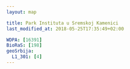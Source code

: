 ```yaml
---
layout: map

title: Park Instituta u Sremskoj Kamenici
last_modified_at: 2018-05-25T17:35:49+02:00

WDPA: [16391]
BioRaS: [198]
geoSrbija:
  L1_301: [4]
---
```

